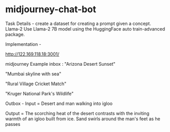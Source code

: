 # midjourney-chat-bot

Task Details - 
create a dataset for creating a prompt given a concept.
Llama-2
Use  Llama-2 7B model using the HuggingFace auto train-advanced package.

Implementation - 

http://122.169.118.18:3001/


midjourney Example inbox : 
"Arizona Desert Sunset"

"Mumbai skyline with sea"

"Rural Village Cricket Match"

"Kruger National Park's Wildlife"

Outbox - 
Input = Desert and man walking into igloo

Output = The scorching heat of the desert contrasts with the inviting warmth of an igloo built from ice. Sand swirls around the man's feet as he passes
